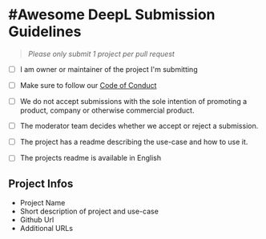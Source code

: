 # #Awesome DeepL Submission Guidelines

> _Please only submit 1 project per pull request_

* [ ] I am owner or maintainer of the project I'm submitting

* [ ] Make sure to follow our [Code of Conduct](https://github.com/deeplcom/blob/master/.github/CODE_OF_CONDUCT.md) 

* [ ] We do not accept submissions with the sole intention of promoting a product, company or otherwise commercial product.

* [ ] The moderator team decides whether we accept or reject a submission.

* [ ] The project has a readme describing the use-case and how to use it.

* [ ] The projects readme is available in English



## Project Infos 

* Project Name
* Short description of project and use-case
* Github Url
* Additional URLs
